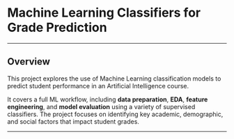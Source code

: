 # Machine Learning Classifiers for Grade Prediction

---

## Overview

This project explores the use of Machine Learning classification models to predict student performance in an Artificial Intelligence course. 

It covers a full ML workflow, including **data preparation**, **EDA**, **feature engineering**, and **model evaluation** using a variety of supervised classifiers. The project focuses on identifying key academic, demographic, and social factors that impact student grades.

---
